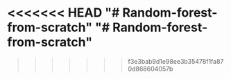 <<<<<<< HEAD
"# Random-forest-from-scratch" 
"# Random-forest-from-scratch" 
=======

>>>>>>> f3e3bab9d1e98ee3b35478f1fa870d868604057b

